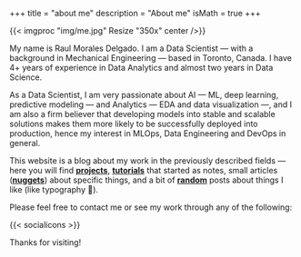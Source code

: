 +++
title = "about me"
description = "About me"
isMath = true
+++

{{< imgproc "img/me.jpg" Resize "350x" center />}}

My name is Raul Morales Delgado. I am a Data Scientist — with a background in Mechanical Engineering — based in Toronto, Canada. I have 4+ years of experience in Data Analytics and almost two years in Data Science.

As a Data Scientist, I am very passionate about AI — ML, deep learning, predictive modeling — and Analytics — EDA and data visualization —, and I am also a firm believer that developing models into stable and scalable solutions makes them more likely to be successfully deployed into production, hence my interest in MLOps, Data Engineering and DevOps in general.

This website is a blog about my work in the previously described fields — here you will find [**projects**](/categories/projects), [**tutorials**](/categories/tutorials) that started as notes, small articles ([**nuggets**](/categories/nuggets)) about specific things, and a bit of [**random**](/categories/random) posts about things I like (like $\text{typography}$ :ghost:).

Please feel free to contact me or see my work through any of the following:

{{< socialicons >}}

Thanks for visiting!